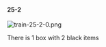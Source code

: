 #### 25-2
![train-25-2-0.png](https://github.com/lil-lab/nlvr/raw/master/nlvr/train/images/57/train-25-2-0.png "train-25-2-0.png")

There is 1 box with 2 black items